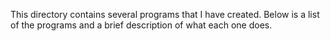 This directory contains several programs that I have created. Below is a list of the programs and a brief description of what each one does.
